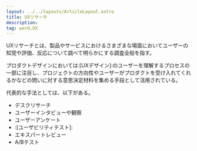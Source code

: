 ```yaml
---
layout: ../../layouts/ArticleLayout.astro
title: UXリサーチ
description:
tag: word,UX
---
```


UXリサーチとは、製品やサービスにおけるさまざまな場面においてユーザーの知覚や評価、反応について調べて明らかにする調査全般を指す。

プロダクトデザインにおいては:[UXデザイン]:のユーザーを理解するプロセスの一部に注目し、プロジェクトの方向性やユーザーがプロダクトを受け入れてくれるかなどの問いに対する意思決定材料を集める手段として活用されている。

代表的な手法としては、以下がある。
- デスクリサーチ
- ユーザーインタビューや観察
- ユーザーアンケート
- :[ユーザビリティテスト]:
- エキスパートレビュー 
- A/Bテスト